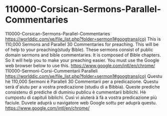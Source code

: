 # 110000-Corsican-Sermons-Parallel-Commentaries
110000-Corsican-Sermons-Parallel-Commentaries  https://worlddic.com/xe/file_list.php?folder=sermon1#googtrans(co)  This is 110,000 Sermons and Parallel 30 Commentaries for preaching. This will be of help to your preaching(study Bible).  These sermons consist of public domain sermons and bible commentaries. It is composed of Bible chapters.  So it will help you to make your preaching easier. You must use the Google web browser below to use this. https://www.google.com/intl/en/chrome/  110000-Sermoni-Corsi-Cummentarii Paralleli https://worlddic.com/xe/file_list.php?folder=sermon1#googtrans(co) Questu hè 110,000 Sermoni è Paralleli 30 Commentarii per a predicazione. Questu serà d'aiutu per a vostra predicazione (studiu di a Bibbia). Queste prediche consistenu di prediche di duminiu publicu è cummentarii biblichi. Hè cumpostu di capituli biblichi. Cusì vi aiuterà à fà a vostra predicazione più faciule. Duvete aduprà u navigatore web Google sottu per aduprà questu. https://www.google.com/intl/en/chrome/
